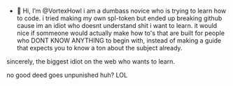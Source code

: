 - 👋 Hi, I’m @VortexHowl
i am a dumbass novice who is trying to learn how to code. 
i tried making my own spl-token but ended up breaking github cause im an idiot who doesnt understand shit
i want to learn. it would nice if sommeone would actually make how to's that are built for people who DONT KNOW ANYTHING to begin with, instead of making a guide that 
expects you to know a ton about the subject already. 

sincerely, the biggest idiot on the web who wants to learn. 

no good deed goes unpunished huh? LOL

<!---
VortexHowl/VortexHowl is a ✨ special ✨ repository because its `README.md` (this file) appears on your GitHub profile.
You can click the Preview link to take a look at your changes.
--->
